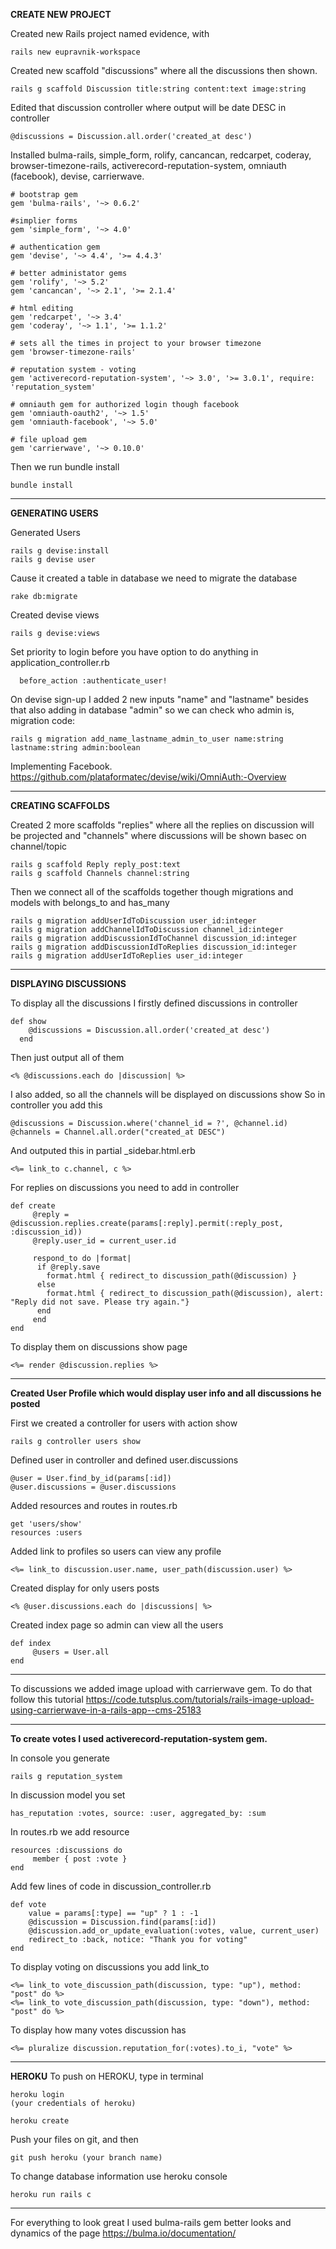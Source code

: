 <b>CREATE NEW PROJECT</b>

Created new Rails project named evidence, with
```
rails new eupravnik-workspace
```

Created new scaffold "discussions" where all the discussions then shown.
```
rails g scaffold Discussion title:string content:text image:string
```

Edited that discussion controller where output will be date DESC in controller
```
@discussions = Discussion.all.order('created_at desc')
```

Installed bulma-rails, simple_form, rolify, cancancan, redcarpet, coderay, browser-timezone-rails, activerecord-reputation-system, omniauth (facebook), devise, carrierwave.
```
# bootstrap gem
gem 'bulma-rails', '~> 0.6.2'

#simplier forms
gem 'simple_form', '~> 4.0'

# authentication gem
gem 'devise', '~> 4.4', '>= 4.4.3'

# better administator gems
gem 'rolify', '~> 5.2'
gem 'cancancan', '~> 2.1', '>= 2.1.4'

# html editing 
gem 'redcarpet', '~> 3.4'
gem 'coderay', '~> 1.1', '>= 1.1.2'

# sets all the times in project to your browser timezone
gem 'browser-timezone-rails'

# reputation system - voting
gem 'activerecord-reputation-system', '~> 3.0', '>= 3.0.1', require: 'reputation_system'

# omniauth gem for authorized login though facebook
gem 'omniauth-oauth2', '~> 1.5'
gem 'omniauth-facebook', '~> 5.0'

# file upload gem
gem 'carrierwave', '~> 0.10.0'

```
Then we run bundle install
```
bundle install
```
---------------------------------------------------------
<b>GENERATING USERS</b>

Generated Users
```
rails g devise:install
rails g devise user
```

Cause it created a table in database we need to migrate the database
```
rake db:migrate
```

Created devise views
```
rails g devise:views
```

Set priority to login before you have option to do anything in application_controller.rb
```
  before_action :authenticate_user!
```

On devise sign-up I added 2 new inputs "name" and "lastname" besides that also adding in database "admin" so we can check who admin is, migration code:
```
rails g migration add_name_lastname_admin_to_user name:string lastname:string admin:boolean
```

Implementing Facebook.
https://github.com/plataformatec/devise/wiki/OmniAuth:-Overview

---------------------------------------------------------
<b>CREATING SCAFFOLDS</b>

Created 2 more scaffolds "replies" where all the replies on discussion will be projected and "channels" where discussions will be shown basec on channel/topic
```
rails g scaffold Reply reply_post:text
rails g scaffold Channels channel:string
```

Then we connect all of the scaffolds together though migrations and models with belongs_to and has_many
```
rails g migration addUserIdToDiscussion user_id:integer
rails g migration addChannelIdToDiscussion channel_id:integer
rails g migration addDiscussionIdToChannel discussion_id:integer
rails g migration addDiscussionIdToReplies discussion_id:integer
rails g migration addUserIdToReplies user_id:integer
```

---------------------------------------------------------
<b>DISPLAYING DISCUSSIONS</b>

To display all the discussions I firstly defined discussions in controller
```
def show
    @discussions = Discussion.all.order('created_at desc')
  end
```

Then just output all of them
```
<% @discussions.each do |discussion| %>
```

I also added, so all the channels will be displayed on discussions show
So in controller you add this
```
@discussions = Discussion.where('channel_id = ?', @channel.id)
@channels = Channel.all.order("created_at DESC")
```

And outputed this in partial _sidebar.html.erb
```
<%= link_to c.channel, c %>
```

For replies on discussions you need to add in controller
```
def create
     @reply = @discussion.replies.create(params[:reply].permit(:reply_post, :discussion_id))
     @reply.user_id = current_user.id

     respond_to do |format|
      if @reply.save
        format.html { redirect_to discussion_path(@discussion) }
      else
        format.html { redirect_to discussion_path(@discussion), alert: "Reply did not save. Please try again."}
      end
     end
end
```

To display them on discussions show page
```
<%= render @discussion.replies %>
```


---------------------------------------------------------

<b>Created User Profile which would display user info and all discussions he posted</b>

First we created a controller for users with action show
```
rails g controller users show
```

Defined user in controller and defined user.discussions
```
@user = User.find_by_id(params[:id])
@user.discussions = @user.discussions
```

Added resources and routes in routes.rb
```
get 'users/show'
resources :users
```

Added link to profiles so users can view any profile
```
<%= link_to discussion.user.name, user_path(discussion.user) %>
```

Created display for only users posts
```
<% @user.discussions.each do |discussions| %>
```

Created index page so admin can view all the users
```
def index
     @users = User.all
end
```

---------------------------------------------------------
To discussions we added image upload with carrierwave gem. To do that follow this tutorial
https://code.tutsplus.com/tutorials/rails-image-upload-using-carrierwave-in-a-rails-app--cms-25183

---------------------------------------------------------
<b>To create votes I used activerecord-reputation-system gem.</b>

In console you generate
```
rails g reputation_system
```

In discussion model you set
```
has_reputation :votes, source: :user, aggregated_by: :sum 
```

In routes.rb we add resource
```
resources :discussions do
     member { post :vote }
end
```

Add few lines of code in discussion_controller.rb
```
def vote
    value = params[:type] == "up" ? 1 : -1
    @discussion = Discussion.find(params[:id])
    @discussion.add_or_update_evaluation(:votes, value, current_user)
    redirect_to :back, notice: "Thank you for voting"
end
```

To display voting on discussions you add link_to
```
<%= link_to vote_discussion_path(discussion, type: "up"), method: "post" do %>
<%= link_to vote_discussion_path(discussion, type: "down"), method: "post" do %>
```

To display how many votes discussion has
```
<%= pluralize discussion.reputation_for(:votes).to_i, "vote" %>
```

---------------------------------------------------------
<b>HEROKU</b>
To push on HEROKU, type in terminal
```
heroku login
(your credentials of heroku)

heroku create
```

Push your files on git, and then
```
git push heroku (your branch name)
```

To change database information use heroku console
```
heroku run rails c
```

---------------------------------------------------------

For everything to look great I used bulma-rails gem better looks and dynamics of the page
https://bulma.io/documentation/
